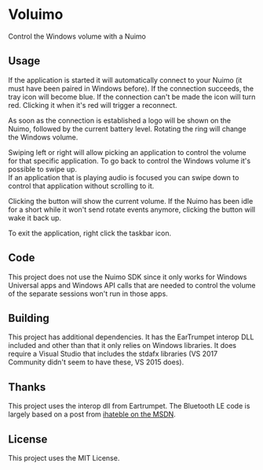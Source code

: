 # Voluimo
Control the Windows volume with a Nuimo

## Usage

If the application is started it will automatically connect to your Nuimo (it must have been paired in Windows before). If the connection succeeds, the tray icon will become blue. If the connection can't be made the icon will turn red. Clicking it when it's red will trigger a reconnect.

As soon as the connection is established a logo will be shown on the Nuimo, followed by the current battery level. Rotating the ring will change the Windows volume.

Swiping left or right will allow picking an application to control the volume for that specific application. To go back to control the Windows volume it's possible to swipe up. \
If an application that is playing audio is focused you can swipe down to control that application without scrolling to it.

Clicking the button will show the current volume. If the Nuimo has been idle for a short while it won't send rotate events anymore, clicking the button will wake it back up.

To exit the application, right click the taskbar icon.

## Code

This project does not use the Nuimo SDK since it only works for Windows Universal apps and Windows API calls that are needed to control the volume of the separate sessions won't run in those apps.

## Building

This project has additional dependencies. It has the EarTrumpet interop DLL included and other than that it only relies on Windows libraries.
It does require a Visual Studio that includes the stdafx libraries (VS 2017 Community didn't seem to have these, VS 2015 does).

## Thanks

This project uses the interop dll from Eartrumpet. The Bluetooth LE code is largely based on a post from [ihateble on the MSDN](https://social.msdn.microsoft.com/Forums/en-US/bad452cb-4fc2-4a86-9b60-070b43577cc9/is-there-a-simple-example-desktop-programming-c-for-bluetooth-low-energy-devices?forum=wdk).

## License

This project uses the MIT License.

